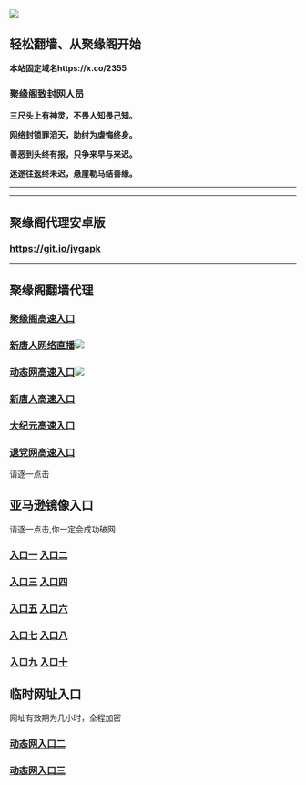 
![](https://raw.githubusercontent.com/hao369/a/master/j.jpg)



## 轻松翻墙、从聚缘阁开始

**本站固定域名https://x.co/2355**

### 聚缘阁致封网人员

**三尺头上有神灵，不畏人知畏己知。**

**网络封锁罪滔天，助纣为虐悔终身。**

**善恶到头终有报，只争来早与来迟。**

**迷途往返终未迟，悬崖勒马结善缘。**





***







***


##  聚缘阁代理安卓版

### https://git.io/jygapk


***


## 聚缘阁翻墙代理 


### [聚缘阁高速入口]( https://3ksvw75aof.execute-api.us-west-1.amazonaws.com/5147852263)

### [新唐人网络直播](https://7xcvem6zjh.execute-api.us-west-1.amazonaws.com/rwrwr35)![](https://raw.githubusercontent.com/hao369/a/master/jygtj.gif)

### [动态网高速入口](  https://dyfkvvx541.execute-api.us-west-1.amazonaws.com/453637re/?id=2)![](https://raw.githubusercontent.com/hao369/a/master/jygdl.gif)

### [新唐人高速入口](  https://dyfkvvx541.execute-api.us-west-1.amazonaws.com/453637re/?id=5)

### [大纪元高速入口](  https://dyfkvvx541.execute-api.us-west-1.amazonaws.com/453637re/?id=7)

### [退党网高速入口](  https://dyfkvvx541.execute-api.us-west-1.amazonaws.com/453637re/?id=8)


请逐一点击

## 亚马逊镜像入口 

请逐一点击,你一定会成功破网

### **[入口一](https://s3-ap-southeast-2.amazonaws.com/jyg1/jyg.html)** **[入口二]( https://s3.eu-west-2.amazonaws.com/jyg2/jyg.html)**


### **[入口三](https://s3.eu-central-1.amazonaws.com/jyg3/jyg.html)**  **[入口四](https://s3-ap-southeast-1.amazonaws.com/jyg4/jyg.html)**

### **[入口五](https://s3.ap-south-1.amazonaws.com/jyg5/jyg.html)**  **[入口六](https://s3-us-west-1.amazonaws.com/jyg6/jyg.html)**


###  **[入口七](https://s3-us-west-2.amazonaws.com/jyg7/jyg.html)**  **[入口八](https://s3-eu-west-1.amazonaws.com/jyg8/jyg.html)**


###  **[入口九](https://s3-ap-northeast-1.amazonaws.com/jyg9/jyg.html)**  **[入口十](https://s3.amazonaws.com/dtw/jyg.html)**



## 临时网址入口 

网址有效期为几小时，全程加密

### [动态网入口二](https://x.co/ddg)

### [动态网入口三](https://x.co/ddf)



